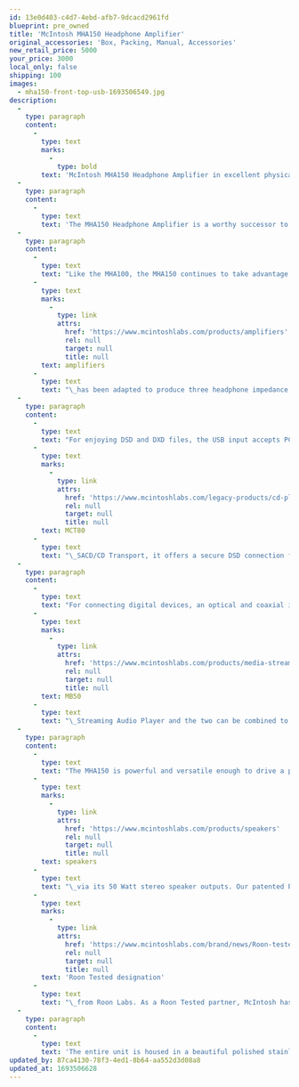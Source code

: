 ```yaml
---
id: 13e0d403-c4d7-4ebd-afb7-9dcacd2961fd
blueprint: pre_owned
title: 'McIntosh MHA150 Headphone Amplifier'
original_accessories: 'Box, Packing, Manual, Accessories'
new_retail_price: 5000
your_price: 3000
local_only: false
shipping: 100
images:
  - mha150-front-top-usb-1693506549.jpg
description:
  -
    type: paragraph
    content:
      -
        type: text
        marks:
          -
            type: bold
        text: 'McIntosh MHA150 Headphone Amplifier in excellent physical and functional condition with original box, packing and accessories. Unit sold as new for $5,000.00'
  -
    type: paragraph
    content:
      -
        type: text
        text: 'The MHA150 Headphone Amplifier is a worthy successor to the critically-acclaimed MHA100. The MHA150 contains the same feature set and performance standards but adds our new 2nd generation digital-to-analog converter (DAC) that provides support for DSD and DXD files to give you access to the latest in digital music.'
  -
    type: paragraph
    content:
      -
        type: text
        text: "Like the MHA100, the MHA150 continues to take advantage of unique McIntosh technologies to create the best possible personal listening experience regardless of the headphones you use. Our Autoformer™\_technology found in our large mono and stereo\_"
      -
        type: text
        marks:
          -
            type: link
            attrs:
              href: 'https://www.mcintoshlabs.com/products/amplifiers'
              rel: null
              target: null
              title: null
        text: amplifiers
      -
        type: text
        text: "\_has been adapted to produce three headphone impedance ranges of 8-40, 40-150 and 150-600 Ohms so that every headphone will receive the legendary McIntosh sound quality and performance."
  -
    type: paragraph
    content:
      -
        type: text
        text: "For enjoying DSD and DXD files, the USB input accepts PCM signals up to 32-bit/384kHz and supports DSD64, DSD128 and DSD256 along with DXD 352.8kHz and DXD 384kHz. Our proprietary MCT input has also been added to the MHA150; when paired with the\_"
      -
        type: text
        marks:
          -
            type: link
            attrs:
              href: 'https://www.mcintoshlabs.com/legacy-products/cd-players/MCT80'
              rel: null
              target: null
              title: null
        text: MCT80
      -
        type: text
        text: "\_SACD/CD Transport, it offers a secure DSD connection for playback of the high definition audio on SACDs."
  -
    type: paragraph
    content:
      -
        type: text
        text: "For connecting digital devices, an optical and coaxial input are included along with the USB and MCT inputs; two analog inputs are also available. Headphone Crossfeed Director (HXD®) brings added dimension to your music in a natural sounding way but can be turned off depending on your preferences. The MHA150 is smaller than our other amplifiers, giving you additional flexibility to locate it almost anywhere in your space. It’s the same width as the\_"
      -
        type: text
        marks:
          -
            type: link
            attrs:
              href: 'https://www.mcintoshlabs.com/products/media-streamers'
              rel: null
              target: null
              title: null
        text: MB50
      -
        type: text
        text: "\_Streaming Audio Player and the two can be combined to start building a complete system."
  -
    type: paragraph
    content:
      -
        type: text
        text: "The MHA150 is powerful and versatile enough to drive a pair of quality desktop or small bookshelf\_"
      -
        type: text
        marks:
          -
            type: link
            attrs:
              href: 'https://www.mcintoshlabs.com/products/speakers'
              rel: null
              target: null
              title: null
        text: speakers
      -
        type: text
        text: "\_via its 50 Watt stereo speaker outputs. Our patented Power Guard®\_technology is included and will prevent clipping that could damage your headphones or speakers. A 5 step Bass Boost Control allows for further sound customization. It is one of many McIntosh products to receive\_"
      -
        type: text
        marks:
          -
            type: link
            attrs:
              href: 'https://www.mcintoshlabs.com/brand/news/Roon-tested2'
              rel: null
              target: null
              title: null
        text: 'Roon Tested designation'
      -
        type: text
        text: "\_from Roon Labs. As a Roon Tested partner, McIntosh has provided equipment to Roon for testing with a variety of different operating systems and computers, and shared information about its design and capabilities."
  -
    type: paragraph
    content:
      -
        type: text
        text: 'The entire unit is housed in a beautiful polished stainless steel chassis that not only compliments the classic glass front panel, knobs and brushed aluminum end caps, but virtually any room decor.'
updated_by: 87ca4130-78f3-4ed1-8b64-aa552d3d08a8
updated_at: 1693506628
---
```

